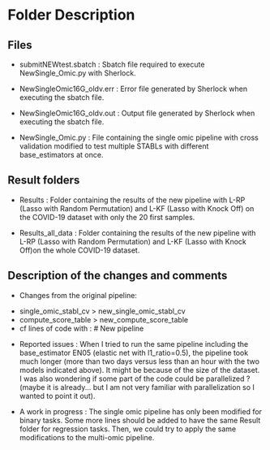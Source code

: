 # Folder Description

## Files

* submitNEWtest.sbatch :
Sbatch file required to execute NewSingle_Omic.py with Sherlock.

* NewSingleOmic16G_oldv.err :
Error file generated by Sherlock when executing the sbatch file.

* NewSingleOmic16G_oldv.out :
Output file generated by Sherlock when executing the sbatch file.

* NewSingle_Omic.py : 
File containing the single omic pipeline with cross validation modified to test multiple STABLs with different base_estimators at once.

## Result folders

* Results :
Folder containing the results of the new pipeline with L-RP (Lasso with Random Permutation) and L-KF (Lasso with Knock Off) on the COVID-19 dataset with only the 20 first samples.

* Results_all_data :
Folder containing the results of the new pipeline with L-RP (Lasso with Random Permutation) and L-KF (Lasso with Knock Off)on the whole COVID-19 dataset.

## Description of the changes and comments

* Changes from the original pipeline:
- single_omic_stabl_cv > new_single_omic_stabl_cv
- compute_score_table > new_compute_score_table
- cf lines of code with : # New pipeline

* Reported issues :
When I tried to run the same pipeline including the base_estimator EN05 (elastic net with l1_ratio=0.5), the pipeline took much longer (more than two days versus less than an hour with the two models indicated above). It might be because of the size of the dataset. I was also wondering if some part of the code could be parallelized ? (maybe it is already... but I am not very familiar with parallelization so I wanted to point it out).

* A work in progress :
The single omic pipeline has only been modified for binary tasks. Some more lines should be added to have the same Result folder for regression tasks. Then, we could try to apply the same modifications to the multi-omic pipeline.